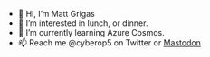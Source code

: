 - 👋 Hi, I’m Matt Grigas
- 👀 I’m interested in lunch, or dinner.
- 🌱 I’m currently learning Azure Cosmos.
- 📫 Reach me @cyberop5 on Twitter or <a rel="me" href="https://hachyderm.io/@Cyberop5">Mastodon</a>

